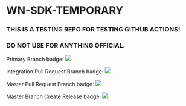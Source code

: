 # WN-SDK-TEMPORARY

### THIS IS A TESTING REPO FOR TESTING GITHUB ACTIONS!
### DO NOT USE FOR ANYTHING OFFICIAL.

Primary Branch badge: ![](https://github.com/realwear/WN-SDK-TEMPORARY/workflows/Branch%20Build%20Test%20Lint/badge.svg)

Integration Pull Request Branch badge: ![](https://github.com/realwear/WN-SDK-TEMPORARY/workflows/Integration%20Pull%20Request/badge.svg?branch=integration)

Master Pull Request Branch badge: ![](https://github.com/realwear/WN-SDK-TEMPORARY/workflows/Master%20Branch%20Pull%20Request/badge.svg?branch=master)

Master Branch Create Release badge: ![](https://github.com/realwear/WN-SDK-TEMPORARY/workflows/Master%20Branch%20Push%20Create%20Release/badge.svg?branch=master)
